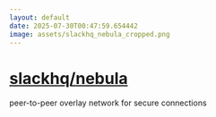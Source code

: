 ```yaml
---
layout: default
date: 2025-07-30T00:47:59.654442
image: assets/slackhq_nebula_cropped.png
---
```


# [slackhq/nebula](https://github.com/slackhq/nebula)

peer-to-peer overlay network for secure connections
